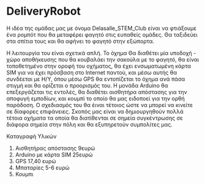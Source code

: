 # DeliveryRobot

Η ιδέα της ομάδας μας με όνομα Delasalle_STEM_Club είναι να φτιάξουμε ένα ρομπότ που θα μεταφέρει φαγητό στις ευπαθείς ομάδες. Θα ταξιδεύει στα σπίτια τους και θα αφήνει το φαγητό στην εξώπορτα.

Η λειτουργία του είναι σχετικά απλή. Το όχημα Θα διαθέτει μία υποδοχή - χώρο αποθήκευσης που θα κουβαλάει την σακούλα με το φαγητό, θα είναι τοποθετημένο στην οροφή του οχήματος, θα έχει ενσωματωμένη κάρτα SIM  για να έχει πρόσβαση στο Internet παντού, και μέσω αυτής θα συνδέεται με Η/Υ, όπου μέσω GPS θα εντοπίζεται το όχημα ανά πάσα στιγμή και θα ορίζεται ο προορισμός του. Η μονάδα Arduino θα επεξεργάζεται τις εντολές, θα διαθέτει αισθητήρα απόστασης για την αποφυγή εμποδίων,  και κουμπί το οποίο θα μας ειδοποεί για την ορθή παράδοση. Ο σχεδιασμός του θα έιναι τέτοιος ώστε να μπορεί να κινείτε σε δίαφορες επιφάνειες. Σκοπός μας είναι να δημιουργηθούν πολλά τέτοια οχήματα τα οποία θα διατίθενται σε σημεία συγκέντρωσης σε διάφορα σημεία στην πόλη και θα εξυπηρετούν συμπολίτες μας.

Καταγραφή Υλικών

1. Αισθητήρας απόστασης 9ευρώ
2. Arduino με κάρτα SIM 25ευρώ
3. GPS 17,40 ευρώ
4. Μπαταρίες 5-6 ευρώ
5. Κουμπι
